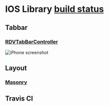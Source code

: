 # IOS Library [build status](https://travis-ci.org/zhgw01/iostrain.svg?branch=master)

## Tabbar

### [RDVTabBarController](https://github.com/robbdimitrov/RDVTabBarController)
![iPhone screenshot](https://github.com/robbdimitrov/RDVTabBarController/raw/master/Screenshots/iPhone-small.png)



## Layout
### [Masonry](https://github.com/SnapKit/Masonry)

## Travis CI
